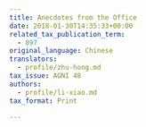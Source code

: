 ```yaml
---
title: Anecdotes from the Office
date: 2018-01-30T14:35:33+00:00
related_tax_publication_term:
  - 897
original_language: Chinese
translators:
  - profile/zhu-hong.md
tax_issue: AGNI 48
authors:
  - profile/li-xiao.md
tax_format: Print

---
```

